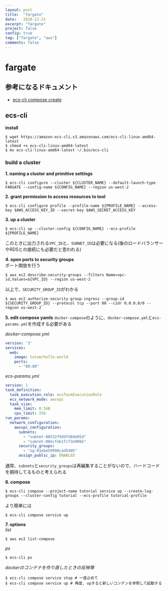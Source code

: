 ```yaml
---
layout: post
title:  "fargate"
date:   2020-12-21
excerpt: "fargate"
project: false
config: true
tag: ["fargate", "aws"]
comments: false
---
```


# fargate

## 参考になるドキュメント
 - [ecs-cli compose create](https://docs.aws.amazon.com/ja_jp/AmazonECS/latest/developerguide/cmd-ecs-cli-compose-create.html)

## ecs-cli

**install**  
```console
$ wget https://amazon-ecs-cli.s3.amazonaws.com/ecs-cli-linux-amd64-latest
$ chmod +x ecs-cli-linux-amd64-latest
$ mv ecs-cli-linux-amd64-latest ~/.bin/ecs-cli
```

### build a cluster

**1. naming a cluster and primitive settings**
```console
$ ecs-cli configure --cluster ${CLUSTER_NAME} --default-launch-type FARGATE --config-name ${CONFIG_NAME} --region us-west-2
```

**2. grant permission to access resources to tool**  
```console
$ ecs-cli configure profile --profile-name ${PROFILE_NAME} --access-key $AWS_ACCESS_KEY_ID --secret-key $AWS_SECRET_ACCESS_KEY
```

**3. up a cluster**  
```console
$ ecs-cli up --cluster-config ${CONFIG_NAME} --ecs-profile ${PROFILE_NAME}
```
このときに出力される`VPC_ID`と、`SUBNET_ID`は必要になる(後のロードバランサーやRDSとの接続にも必要だと思われる)

**4. open ports to security groups**  
ポート開放を行う 
```console
$ aws ec2 describe-security-groups --filters Name=vpc-id,Values=${VPC_ID} --region us-west-2
```
以上で、`SECURITY_GROUP_ID`がわかる  
```console
$ aws ec2 authorize-security-group-ingress --group-id ${SECURITY_GROUP_ID} --protocol tcp --port 80 --cidr 0.0.0.0/0 --region us-west-2
```

**5. edit compose yamls**
`docker-compose`のように、`docker-compose.yml`と`ecs-params.yml`を作成する必要がある  

*docker-compose.yml*
```yaml
version: '3'
services:
  web:
    image: tutum/hello-world
    ports:
      - "80:80"
```
*ecs-params.yml*
```yaml
version: 1
task_definition:
  task_execution_role: ecsTaskExecutionRole
  ecs_network_mode: awsvpc
  task_size:
    mem_limit: 0.5GB
    cpu_limit: 256
run_params:
  network_configuration:
    awsvpc_configuration:
      subnets:
        - "subnet-08532f9d9fd8de05d"
        - "subnet-00ecfeb1fcf3e906b"
      security_groups:
        - "sg-01ebe59998cad5405"
      assign_public_ip: ENABLED
```
通常、`subnets`と`security_groups`は再編集することがないので、ハードコードを期待してるものと考えられる

**6. compose**
```console
$ ecs-cli compose --project-name tutorial service up --create-log-groups --cluster-config tutorial --ecs-profile tutorial-profile
```
より簡単には
```console
$ ecs-cli compose service up
```

**7. options**  
*list*
```console
$ aws ec2 list-compose
```

*ps*  
```console
$ ecs-cli ps
```

*dockerのコンテナを作り直したときの反映等*  
```console
$ ecs-cli compose service stop # 一度止めて
$ ecs-cli compose service up # 再度, upすると新しいコンテンを参照して起動する
```
